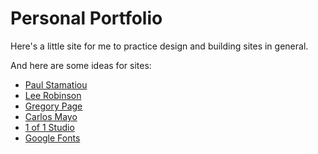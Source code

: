 # Personal Portfolio

Here's a little site for me to practice design and building sites in general.

And here are some ideas for sites:
* [Paul Stamatiou](https://paulstamatiou.com/)
* [Lee Robinson](https://leerob.com/)
* [Gregory Page](https://gregory-page.com/)
* [Carlos Mayo](https://carlosmayo.info/)
* [1 of 1 Studio](https://1of1studio.com/)
* [Google Fonts](https://fonts.google.com/)
